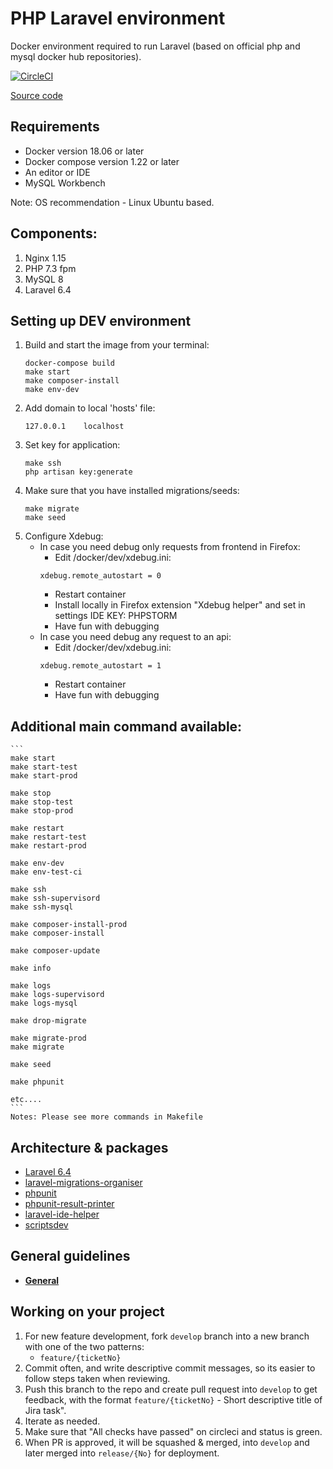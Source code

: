 # PHP Laravel environment
Docker environment required to run Laravel (based on official php and mysql docker hub repositories).

[![CircleCI](https://circleci.com/gh/dimadeush/docker-nginx-php-laravel.svg?style=svg)](https://circleci.com/gh/dimadeush/docker-nginx-php-laravel)

[Source code](https://github.com/dimadeush/docker-nginx-php-laravel.git)

## Requirements
* Docker version 18.06 or later
* Docker compose version 1.22 or later
* An editor or IDE
* MySQL Workbench

Note: OS recommendation - Linux Ubuntu based.

## Components:
1. Nginx 1.15
2. PHP 7.3 fpm
3. MySQL 8
4. Laravel 6.4

## Setting up DEV environment
1. Build and start the image from your terminal:
    ```
    docker-compose build
    make start
    make composer-install
    make env-dev
    ```
2. Add domain to local 'hosts' file:
    ```
    127.0.0.1    localhost
    ```
3. Set key for application:
    ```
    make ssh
    php artisan key:generate
    ```
4. Make sure that you have installed migrations/seeds:
    ```
    make migrate
    make seed
    ```
5. Configure Xdebug:
    - In case you need debug only requests from frontend in Firefox:
        * Edit /docker/dev/xdebug.ini:
        ```
        xdebug.remote_autostart = 0
        ```
        * Restart container
        * Install locally in Firefox extension "Xdebug helper" and set in settings IDE KEY: PHPSTORM
        * Have fun with debugging
    - In case you need debug any request to an api:
        * Edit /docker/dev/xdebug.ini:
        ```
        xdebug.remote_autostart = 1
        ```
        * Restart container
        * Have fun with debugging

## Additional main command available:
    ```
    make start
    make start-test
    make start-prod
    
    make stop
    make stop-test
    make stop-prod
    
    make restart
    make restart-test
    make restart-prod
    
    make env-dev
    make env-test-ci
    
    make ssh
    make ssh-supervisord
    make ssh-mysql
    
    make composer-install-prod
    make composer-install
    
    make composer-update
    
    make info
    
    make logs
    make logs-supervisord
    make logs-mysql
    
    make drop-migrate
    
    make migrate-prod
    make migrate
    
    make seed
    
    make phpunit
    
    etc....
    ```
    Notes: Please see more commands in Makefile

## Architecture & packages
* [Laravel 6.4](https://laravel.com)
* [laravel-migrations-organiser](https://github.com/JayBizzle/Laravel-Migrations-Organiser)
* [phpunit](https://phpunit.de/)
* [phpunit-result-printer](https://github.com/mikeerickson/phpunit-pretty-result-printer)
* [laravel-ide-helper](https://github.com/barryvdh/laravel-ide-helper)
* [scriptsdev](https://github.com/neronmoon/scriptsdev)

## General guidelines
* **[General](docs/general.md)**

## Working on your project
1. For new feature development, fork `develop` branch into a new branch with one of the two patterns:
    * `feature/{ticketNo}`
2. Commit often, and write descriptive commit messages, so its easier to follow steps taken when reviewing.
3. Push this branch to the repo and create pull request into `develop` to get feedback, with the format `feature/{ticketNo}` - Short descriptive title of Jira task".
4. Iterate as needed.
5. Make sure that "All checks have passed" on circleci and status is green.
6. When PR is approved, it will be squashed & merged, into `develop` and later merged into `release/{No}` for deployment.
